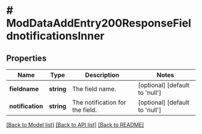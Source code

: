 # # ModDataAddEntry200ResponseFieldnotificationsInner

## Properties

Name | Type | Description | Notes
------------ | ------------- | ------------- | -------------
**fieldname** | **string** | The field name. | [optional] [default to 'null']
**notification** | **string** | The notification for the field. | [optional] [default to 'null']

[[Back to Model list]](../../README.md#models) [[Back to API list]](../../README.md#endpoints) [[Back to README]](../../README.md)
